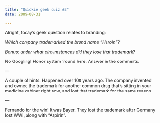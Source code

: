 ```yaml
---
title: "Quickie geek quiz #3"
date: 2009-08-31

---
```


Alright, today’s geek question relates to branding:

_Which company trademarked the brand name “Heroin”?_

_Bonus: under what circumstances did they lose that trademark?_

No Googling! Honor system ‘round here. Answer in the comments.

—

A couple of hints. Happened over 100 years ago. The company invented and owned the trademark for another common drug that’s sitting in your medicine cabinet right now, and lost that trademark for the same reason.

—

Fernando for the win! It was Bayer. They lost the trademark after Germany lost WWI, along with “Aspirin”.
